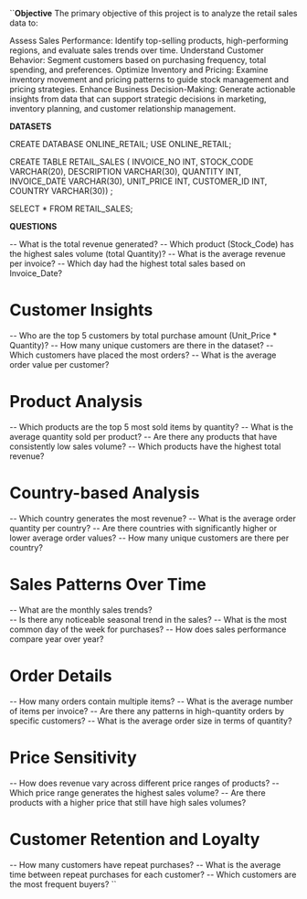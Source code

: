 ``**Objective**
The primary objective of this project is to analyze the retail sales data to:

Assess Sales Performance: Identify top-selling products, high-performing regions, and evaluate sales trends over time.
Understand Customer Behavior: Segment customers based on purchasing frequency, total spending, and preferences.
Optimize Inventory and Pricing: Examine inventory movement and pricing patterns to guide stock management and pricing strategies.
Enhance Business Decision-Making: Generate actionable insights from data that can support strategic decisions in marketing, inventory planning, and customer relationship management.

**DATASETS** 

CREATE DATABASE ONLINE_RETAIL;
USE ONLINE_RETAIL;

CREATE TABLE RETAIL_SALES
(
INVOICE_NO INT,
STOCK_CODE VARCHAR(20), 
DESCRIPTION VARCHAR(30), 
QUANTITY INT, 
INVOICE_DATE VARCHAR(30), 
UNIT_PRICE INT, 
CUSTOMER_ID INT, 
COUNTRY VARCHAR(30)) ;

SELECT * FROM RETAIL_SALES;

**QUESTIONS** 

-- What is the total revenue generated?
                                         -- Which product (Stock_Code) has the highest sales volume (total Quantity)?
-- What is the average revenue per invoice?
-- Which day had the highest total sales based on Invoice_Date?
#  Customer Insights

-- Who are the top 5 customers by total purchase amount (Unit_Price * Quantity)?
-- How many unique customers are there in the dataset?
-- Which customers have placed the most orders?
-- What is the average order value per customer?
# Product Analysis

-- Which products are the top 5 most sold items by quantity?
-- What is the average quantity sold per product?
-- Are there any products that have consistently low sales volume?
-- Which products have the highest total revenue?
# Country-based Analysis

-- Which country generates the most revenue?
-- What is the average order quantity per country?
-- Are there countries with significantly higher or lower average order values?
-- How many unique customers are there per country?
# Sales Patterns Over Time

-- What are the monthly sales trends?                                                                      
-- Is there any noticeable seasonal trend in the sales?
-- What is the most common day of the week for purchases?
-- How does sales performance compare year over year?
# Order Details

-- How many orders contain multiple items?
-- What is the average number of items per invoice?
-- Are there any patterns in high-quantity orders by specific customers?
-- What is the average order size in terms of quantity?
# Price Sensitivity

-- How does revenue vary across different price ranges of products?
-- Which price range generates the highest sales volume?
-- Are there products with a higher price that still have high sales volumes?
# Customer Retention and Loyalty

-- How many customers have repeat purchases?
-- What is the average time between repeat purchases for each customer?
-- Which customers are the most frequent buyers?
``
